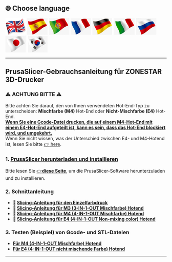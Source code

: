 
## <a id="choose-language">:globe_with_meridians: Choose language </a>
[![](../lanpic/EN.png)](https://github.com/ZONESTAR3D/Slicing-Guide/tree/master/PrusaSlicer/readme.md)
[![](../lanpic/ES.png)](https://github.com/ZONESTAR3D/Slicing-Guide/tree/master/PrusaSlicer/readme-es.md)
[![](../lanpic/PT.png)](https://github.com/ZONESTAR3D/Slicing-Guide/tree/master/PrusaSlicer/readme-pt.md)
[![](../lanpic/FR.png)](https://github.com/ZONESTAR3D/Slicing-Guide/tree/master/PrusaSlicer/readme-fr.md)
[![](../lanpic/DE.png)](https://github.com/ZONESTAR3D/Slicing-Guide/tree/master/PrusaSlicer/readme-de.md)
[![](../lanpic/IT.png)](https://github.com/ZONESTAR3D/Slicing-Guide/tree/master/PrusaSlicer/readme-it.md)
[![](../lanpic/RU.png)](https://github.com/ZONESTAR3D/Slicing-Guide/tree/master/PrusaSlicer/readme-ru.md)
[![](../lanpic/JP.png)](https://github.com/ZONESTAR3D/Slicing-Guide/tree/master/PrusaSlicer/readme-jp.md)
[![](../lanpic/KR.png)](https://github.com/ZONESTAR3D/Slicing-Guide/tree/master/PrusaSlicer/readme-kr.md)
<!-- [![](./lanpic/SA.png)](https://github.com/ZONESTAR3D/Slicing-Guide/tree/master/PrusaSlicer/readme-ar.md) -->

----
## PrusaSlicer-Gebrauchsanleitung für ZONESTAR 3D-Drucker
### :warning: ACHTUNG BITTE :warning:
Bitte achten Sie darauf, den von Ihnen verwendeten Hot-End-Typ zu unterscheiden: **Mischfarbe (M4)** Hot-End oder **Nicht-Mischfarbe (E4)** Hot-End.    
<u>**Wenn Sie eine Gcode-Datei drucken, die auf einem M4-Hot-End mit einem E4-Hot-End aufgeteilt ist, kann es sein, dass das Hot-End blockiert wird, und umgekehrt.**</u>    
Wenn Sie nicht wissen, was der Unterschied zwischen E4- und M4-Hotend ist, lesen Sie bitte [:point_right: here][FAQ_M4E4].

### 1. [PrusaSlicer herunterladen und installieren][INSTALL]
Bitte lesen Sie [:point_right:**diese Seite**][INSTALL], um die PrusaSlicer-Software herunterzuladen und zu installieren.
### 2. Schnittanleitung
- **:book: [Slicing-Anleitung für den Einzelfarbdruck][SLICING_1C]**
- **:book: [Slicing-Anleitung für M3 (3-IN-1-OUT Mischfarbe) Hotend][SLICING_M3]**
- **:book: [Slicing-Anleitung für M4 (4-IN-1-OUT Mischfarbe) Hotend][SLICING_M4]**
- **:book: [Slicing-Anleitung für E4 (4-IN-1-OUT Non-mixing color) Hotend][SLICING_E4]**
### 3. Testen (Beispiel) von Gcode- und STL-Dateien
<!-- - **[Für M3 (3-IN-1-OUT Mischfarbe) Hotend](./test_gcode/M3/readme.md)** -->
- **[Für M4 (4-IN-1-OUT Mischfarbe) Hotend](./test_gcode/M4/readme.md)**
- **[Für E4 (4-IN-1-OUT nicht mischende Farbe) Hotend](./test_gcode/E4/readme.md)**

----
[FAQ_M4E4]: https://github.com/ZONESTAR3D/Upgrade-kit-guide/tree/main/HOTEND/FAQ_M4E4.md
[INSTALL]: https://github.com/ZONESTAR3D/Slicing-Guide/tree/master/PrusaSlicer/Install.md
[SLICING_1C]: https://github.com/ZONESTAR3D/Slicing-Guide/tree/master/PrusaSlicer/slicing_1c.md
[SLICING_M3]: https://github.com/ZONESTAR3D/Slicing-Guide/tree/master/PrusaSlicer/PrusaSlicerGuide_M3.md
[SLICING_M4]: https://github.com/ZONESTAR3D/Slicing-Guide/tree/master/PrusaSlicer/PrusaSlicerGuide_M4.md
[SLICING_E4]: https://github.com/ZONESTAR3D/Slicing-Guide/tree/master/PrusaSlicer/PrusaSlicerGuide_E4.md